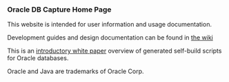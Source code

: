 
### Oracle DB Capture Home Page

This website is intended for user information and usage documentation.

Development guides and design documentation can be found in [the wiki](https://github.com/DDieterich/ODBCapture/wiki)

This is an [introductory white paper](Generated-Self-Build.md) overview of generated self-build scripts for Oracle databases.

Oracle and Java are trademarks of Oracle Corp.
